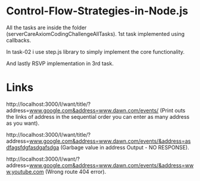 # Control-Flow-Strategies-in-Node.js
All the tasks are inside the folder (serverCareAxiomCodingChallengeAllTasks).
1st task implemented using callbacks.

In task-02 i use step.js library to simply implement the core functionality.

And lastly RSVP implementation in 3rd task.

# Links

http://localhost:3000/I/want/title/?address=www.google.com&address=www.dawn.com/events/ (Print outs the links of address in the sequential order you can enter as many address as you want).

http://localhost:3000/I/want/title/?address=www.google.com&address=www.dawn.com/events/&address=asdfagsfdgfasdgafsdga (Garbage value in address Output - NO RESPONSE).

http://localhost:3000/I/want/?address=www.google.com&address=www.dawn.com/events/&address=www.youtube.com (Wrong route 404 error).


